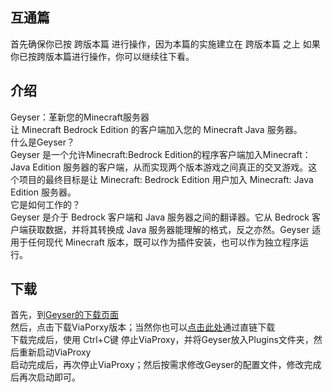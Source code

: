 ## 互通篇
首先确保你已按 跨版本篇 进行操作，因为本篇的实施建立在 跨版本篇 之上
如果你已按跨版本篇进行操作，你可以继续往下看。
## 介绍
Geyser：革新您的Minecraft服务器  
让 Minecraft Bedrock Edition 的客户端加入您的 Minecraft Java 服务器。  
什么是Geyser？  
Geyser 是一个允许Minecraft:Bedrock Edition的程序客户端加入Minecraft： Java Edition 服务器的客户端，从而实现两个版本游戏之间真正的交叉游戏。这个项目的最终目标是让 Minecraft: Bedrock Edition 用户加入 Minecraft: Java Edition 服务器。  
它是如何工作的？  
Geyser 是介于 Bedrock 客户端和 Java 服务器之间的翻译器。它从 Bedrock 客户端获取数据，并将其转换成 Java 服务器能理解的格式，反之亦然。Geyser 适用于任何现代 Minecraft 版本，既可以作为插件安装，也可以作为独立程序运行。  
## 下载
首先，到[Geyser的下载页面](https://geysermc.org/download/)  
然后，点击下载ViaPorxy版本；当然你也可以[点击此处](https://download.geysermc.org/v2/projects/geyser/versions/latest/builds/latest/downloads/viaproxy)通过直链下载  
下载完成后，使用 Ctrl+C键 停止ViaProxy，并将Geyser放入Plugins文件夹，然后重新启动ViaProxy  
启动完成后，再次停止ViaProxy；然后按需求修改Geyser的配置文件，修改完成后再次启动即可。
